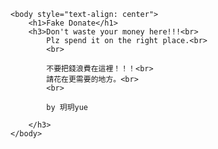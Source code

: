 <!DOCTYPE html>
<html>

    
	<body style="text-align: center">
		<h1>Fake Donate</h1>
        <h3>Don't waste your money here!!!<br>
            Plz spend it on the right place.<br>
            <br>
            
            不要把錢浪費在這裡！！！<br>
            請花在更需要的地方。<br>
            <br>
            
            by 玥玥yue
        
        </h3>
	</body>
</html>
